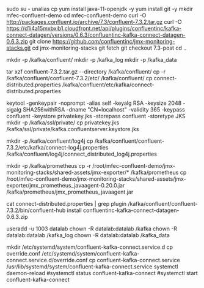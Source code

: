 sudo su -
unalias cp
yum install java-11-openjdk -y
yum install git -y
mkdir mfec-confluent-demo
cd mfec-confluent-demo
curl -O http://packages.confluent.io/archive/7.3/confluent-7.3.2.tar.gz
curl -O https://d1i4a15mxbxib1.cloudfront.net/api/plugins/confluentinc/kafka-connect-datagen/versions/0.6.3/confluentinc-kafka-connect-datagen-0.6.3.zip
git clone https://github.com/confluentinc/jmx-monitoring-stacks.git
cd jmx-monitoring-stacks
git fetch
git checkout 7.3-post
cd ..

mkdir -p /kafka/confluent/
mkdir -p /kafka_log
mkdir -p /kafka_data

tar xzf confluent-7.3.2.tar.gz --directory /kafka/confluent/
cp -r /kafka/confluent/confluent-7.3.2/etc/ /kafka/confluent/
cp connect-distributed.properties /kafka/confluent/etc/kafka/connect-distributed.properties

keytool -genkeypair -noprompt -alias self -keyalg RSA -keysize 2048 -sigalg SHA256withRSA -dname "CN=localhost" -validity 365 -keypass confluent -keystore privatekey.jks -storepass confluent -storetype JKS
mkdir -p /kafka/ssl/private/
cp privatekey.jks /kafka/ssl/private/kafka.confluentserver.keystore.jks

mkdir -p /kafka/confluent/log4j
cp /kafka/confluent/confluent-7.3.2/etc/kafka/connect-log4j.properties /kafka/confluent/log4j/connect_distributed_log4j.properties

mkdir -p /kafka/prometheus
cp -r /root/mfec-confluent-demo/jmx-monitoring-stacks/shared-assets/jmx-exporter/* /kafka/prometheus
cp /root/mfec-confluent-demo/jmx-monitoring-stacks/shared-assets/jmx-exporter/jmx_prometheus_javaagent-0.20.0.jar /kafka/prometheus/jmx_prometheus_javaagent.jar

cat connect-distributed.properties | grep plugin
/kafka/confluent/confluent-7.3.2/bin/confluent-hub install confluentinc-kafka-connect-datagen-0.6.3.zip

useradd -u 1003 datalab
chown -R datalab:datalab /kafka
chown -R datalab:datalab /kafka_log
chown -R datalab:datalab /kafka_data

mkdir /etc/systemd/system/confluent-kafka-connect.service.d
cp override.conf /etc/systemd/system/confluent-kafka-connect.service.d/override.conf
cp confluent-kafka-connect.service /usr/lib/systemd/system/confluent-kafka-connect.service
systemctl daemon-reload
#systemctl status confluent-kafka-connect
#systemctl start confluent-kafka-connect
